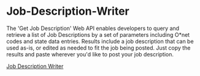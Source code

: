 # Job-Description-Writer
The 'Get Job Description' Web API enables developers to query and retrieve a list of Job Descriptions by a set of parameters including O*net codes and state data entries. Results include a job description that can be used as-is, or edited as needed to fit the job being posted. Just copy the results and paste wherever you'd like to post your job description. 

<a href="https://www.careeronestop.org/Developers/WebAPI/JobDescriptionWriter/get-job-description.aspx ">Job Description Writer</a>
